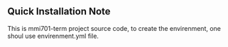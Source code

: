 ## Quick Installation Note

This is mmi701-term project source code, to create the envirenment, one shoul use envirenment.yml file.


